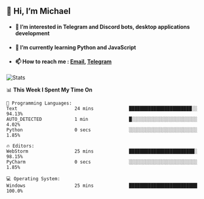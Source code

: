 ## 👋 Hi, I’m Michael
- #### 👀 I’m interested in Telegram and Discord bots, desktop applications development
- #### 🌱 I’m currently learning Python and JavaScript
- #### 📫 How to reach me : [Email](mailto:misha@kurapov.ru), [Telegram](https://t.me/mickr7)

![Stats](https://github-readme-stats.vercel.app/api?username=krpff&show_icons=true&theme=github_dark&hide_border=true&hide=issues&count_private=true&layout=compact)


<!--START_SECTION:waka-->
📊 **This Week I Spent My Time On** 

```text
💬 Programming Languages: 
Text                     24 mins             ███████████████████████░░   94.13% 
AUTO_DETECTED            1 min               █░░░░░░░░░░░░░░░░░░░░░░░░   4.02% 
Python                   0 secs              ░░░░░░░░░░░░░░░░░░░░░░░░░   1.85%

🔥 Editors: 
WebStorm                 25 mins             ████████████████████████░   98.15% 
PyCharm                  0 secs              ░░░░░░░░░░░░░░░░░░░░░░░░░   1.85%

💻 Operating System: 
Windows                  25 mins             █████████████████████████   100.0%

```


<!--END_SECTION:waka-->
